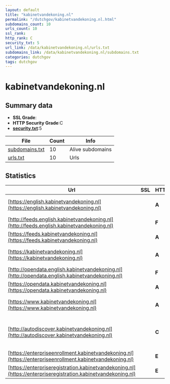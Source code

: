 ```yaml
---
layout: default
title: "kabinetvandekoning.nl"
permalink: "/dutchgov/kabinetvandekoning.nl.html"
subdomains_count: 10
urls_count: 10
ssl_rank: 
http_rank: C
security_txt: 5
url_link: /data/kabinetvandekoning.nl/urls.txt
subdomains_link: /data/kabinetvandekoning.nl/subdomains.txt
categories: dutchgov
tags: dutchgov
---
```



# kabinetvandekoning.nl
## Summary data


 - **SSL Grade**:
 - **HTTP Security Grade**:C
 - **[security.txt](https://www.digitaleoverheid.nl/nieuws/standaard-security-txt-nu-verplicht-voor-overheid/)**:5


| File       | Count | Info |
|------------|-------|------|
|[subdomains.txt](/DutchGovScope/data/kabinetvandekoning.nl/subdomains.txt)|10|Alive subdomains|
|[urls.txt](/DutchGovScope/data/kabinetvandekoning.nl/urls.txt)|10|Urls|


## Statistics


| Url | SSL | HTTP | Server | Cookie | HSTS | CORS | CTO | CSP | XFO | XXP | RP |FP| Tech |Title |
|--------|-------|-------|------|------|------|------|------|------|------|------|------|------|------|------|
|[https://english.kabinetvandekoning.nl](https://english.kabinetvandekoning.nl)| | **A**|| |:white_check_mark: | | |:warning: | :white_check_mark: | | :white_check_mark: | |Bloomreach HSTS HTTP/3|Home | King's Of...|
|[http://feeds.english.kabinetvandekoning.nl](http://feeds.english.kabinetvandekoning.nl)| | **F**|AkamaiGHost| | | | | | | | :white_check_mark: | |HSTS Nginx|Invalid URL|
|[https://feeds.kabinetvandekoning.nl](https://feeds.kabinetvandekoning.nl)| | **A**|nginx| |:white_check_mark: | | | | :white_check_mark: | :white_check_mark: | :white_check_mark: | |HSTS Nginx||
|[https://kabinetvandekoning.nl](https://kabinetvandekoning.nl)| | **A**|nginx| |:white_check_mark: | | |:warning: | :white_check_mark: | | :white_check_mark: | |HSTS Nginx|301 Moved Perman...|
|[http://opendata.english.kabinetvandekoning.nl](http://opendata.english.kabinetvandekoning.nl)| | **F**|AkamaiGHost| | | | | | | | :white_check_mark: | |HSTS Nginx|Invalid URL|
|[https://opendata.kabinetvandekoning.nl](https://opendata.kabinetvandekoning.nl)| | **A**|nginx| |:white_check_mark: | | | | :white_check_mark: | :white_check_mark: | :white_check_mark: | |HSTS Nginx||
|[https://www.kabinetvandekoning.nl](https://www.kabinetvandekoning.nl)| | **A**|| |:white_check_mark: | | |:warning: | :white_check_mark: | | :white_check_mark: | |Bloomreach HSTS HTTP/3|Home | Kabinet v...|
|[http://autodiscover.kabinetvandekoning.nl](http://autodiscover.kabinetvandekoning.nl)| | **C**|Microsoft-IIS/10.0| |:white_check_mark: | | | | | | :white_check_mark: | |IIS:10.0 Microsoft ASP.NET Windows Server||
|[https://enterpriseenrollment.kabinetvandekoning.nl](https://enterpriseenrollment.kabinetvandekoning.nl)| | **E**|| | | | | | | | :white_check_mark: | |HSTS||
|[https://enterpriseregistration.kabinetvandekoning.nl](https://enterpriseregistration.kabinetvandekoning.nl)| | **E**|| | | | | | | | :white_check_mark: | |||


